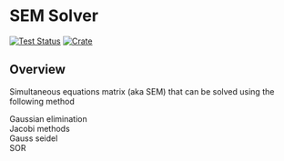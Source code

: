 # SEM Solver

[![Test Status](https://github.com/rust-random/rand/actions/workflows/test.yml/badge.svg?event=push)](https://github.com/rust-random/rand/actions)
[![Crate](https://img.shields.io/crates/v/rand.svg)](https://crates.io/crates/rand)

## Overview
Simultaneous equations matrix (aka SEM) that can be solved using the following method

Gaussian elimination\
Jacobi methods\
Gauss seidel\
SOR